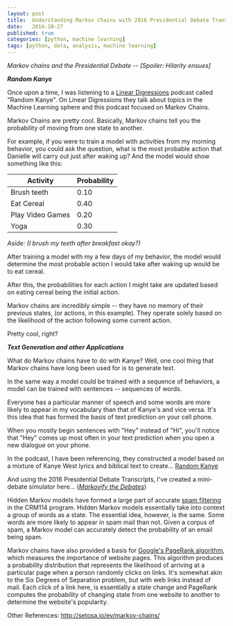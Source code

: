 ```yaml
---
layout: post
title:  Understanding Markov Chains with 2016 Presidential Debate Transcripts
date:   2016-10-27
published: true
categories: [python, machine learning]
tags: [python, data, analysis, machine learning]
---
```

*Markov chains and the Presidential Debate -- [Spoiler: Hilarity ensues]*

***Random Kanye***

Once upon a time, I was listening to a [Linear Digressions](http://lineardigressions.com/) podcast called "Random Kanye". On Linear Digressions they talk about topics in the Machine Learning sphere and this podcast focused on Markov Chains.

Markov Chains are pretty cool. Basically, Markov chains tell you the probability of moving from one state to another.

For example, if you were to train a model with activities from my morning behavior, you could ask the question, what is the most probable action that Danielle will carry out just after waking up? And the model would show something like this:

|Activity           |Probability   |
|-------------------|--------------|
|Brush teeth        |0.10          |
|Eat Cereal         |0.40          |
|Play Video Games   |0.20          |
|Yoga               |0.30          |

*Aside: (I brush my teeth after breakfast okay?)*


After training a model with my a few days of my behavior, the model would determine the most probable action I would take after waking up would be to eat cereal.

After this, the probabilities for each action I might take are updated based on eating cereal being the initial action.

Markov chains are incredibly simple -- they have no memory of their previous states, (or actions, in this example). They operate solely based on the likelihood of the action following some current action.

Pretty cool, right?

***Text Generation and other Applications***

What do Markov chains have to do with Kanye?
Well, one cool thing that Markov chains have long been used for is to generate text.

In the same way a model could be trained with a sequence of behaviors, a model can be trained with sentences -- sequences of words.

Everyone has a particular manner of speech and some words are more likely to appear in my vocabulary than that of Kanye's and vice versa.  It's this idea that has formed the basis of text prediction on your cell phone.

When you mostly begin sentences with "Hey" instead of "Hi", you'll notice that "Hey" comes up most often in your text prediction when you open a new dialogue on your phone.

In the podcast, I have been referencing, they constructed a model based on a mixture of Kanye West lyrics and biblical text to create... [Random Kanye](http://genesisofkanye.tumblr.com/)

And using the 2016 Presidential Debate Transcripts, I've created a mini-debate simulator here...
(*[Markovify the Debates](https://markov-app.herokuapp.com/)*)

Hidden Markov models have formed a large part of accurate [spam filtering](http://crm114.sourceforge.net/docs/Plateau99.pdf) in the CRM114 program. Hidden Markov models essentially take into context a group of words as a state. The essential idea, however, is the same. Some words are more likely to appear in spam mail than not. Given a corpus of spam, a Markov model can accurately detect the probability of an email being spam.  

Markov chains have also provided a basis for [Google's PageRank algorithm](https://en.wikipedia.org/wiki/PageRank), which measures the importance of website pages. This algorithm produces a probability distribution that represents the likelihood of arriving at a particular page when a person randomly clicks on links. It's somewhat akin to the Six Degrees of Separation problem, but with web links instead of mail. Each click of a link here, is essentially a state change and PageRank computes the probability of changing state from one website to another to determine the website's popularity.



Other References:
http://setosa.io/ev/markov-chains/
